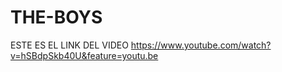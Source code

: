 # THE-BOYS
ESTE  ES  EL LINK DEL VIDEO
https://www.youtube.com/watch?v=hSBdpSkb40U&feature=youtu.be
